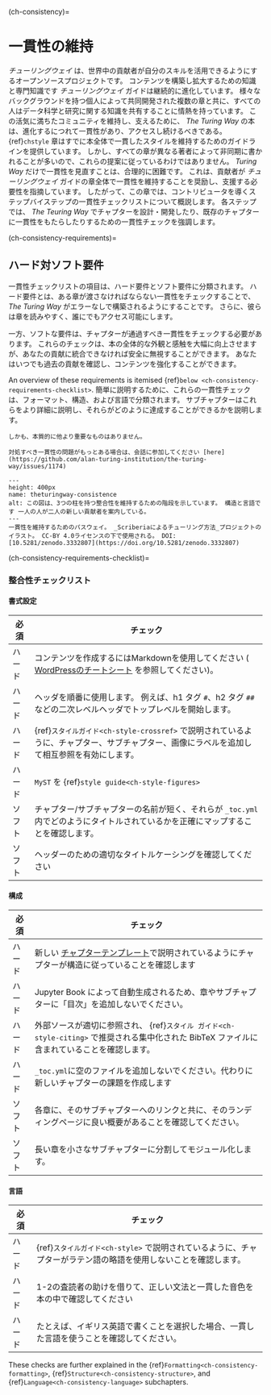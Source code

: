 (ch-consistency)=
# 一貫性の維持

_チューリングウェイ_ は、世界中の貢献者が自分のスキルを活用できるようにするオープンソースプロジェクトです。 コンテンツを構築し拡大するための知識と専門知識です _チューリングウェイ_ ガイドは継続的に進化しています。 様々なバックグラウンドを持つ個人によって共同開発された複数の章と共に、すべての人はデータ科学と研究に関する知識を共有することに情熱を持っています。 この活気に満ちたコミュニティを維持し、支えるために、 _The Turing Way_ の本は、進化するにつれて一貫性があり、アクセスし続けるべきである。
{ref}`chstyle` 章はすでに本全体で一貫したスタイルを維持するためのガイドラインを提供しています。 しかし、すべての章が異なる著者によって非同期に書かれることが多いので、これらの提案に従っているわけではありません。 _Turing Way_ だけで一貫性を見直すことは、合理的に困難です。 これは、貢献者が _チューリングウェイ_ ガイドの章全体で一貫性を維持することを奨励し、支援する必要性を指摘しています。 したがって、この章では、コントリビュータを導くステップバイステップの一貫性チェックリストについて概説します。 各ステップでは、 _The Teuring Way_ でチャプターを設計・開発したり、既存のチャプターに一貫性をもたらしたりするための一貫性チェックを強調します。

(ch-consistency-requirements)=
## ハード対ソフト要件

一貫性チェックリストの項目は、ハード要件とソフト要件に分類されます。 ハード要件とは、ある章が渡さなければならない一貫性をチェックすることで、 _The Turing Way_ がエラーなしで構築されるようにすることです。 さらに、彼らは章を読みやすく、誰にでもアクセス可能にします。

一方、ソフトな要件は、チャプターが通過すべき一貫性をチェックする必要があります。 これらのチェックは、本の全体的な外観と感触を大幅に向上させますが、あなたの貢献に統合できなければ安全に無視することができます。 あなたはいつでも過去の貢献を確認し、コンテンツを強化することができます。

An overview of these requirements is itemised {ref}`below <ch-consistency-requirements-checklist>`. 簡単に説明するために、これらの一貫性チェックは、フォーマット、構造、および言語で分類されます。 サブチャプターはこれらをより詳細に説明し、それらがどのように達成することができるかを説明します。

```{important} Please note that these requirements are not exhaustive or definitive, and neither are their classifications rigid.
しかも、本質的に他より重要なものはありません。

対処すべき一貫性の問題がもっとある場合は、会話に参加してください [here](https://github.com/alan-turing-institution/the-turing-way/issues/1174)

```

```{figure} ../figures/theturingway-consistency.jpg
---
height: 400px
name: theturingway-consistence
alt: この図は、3つの柱を持つ整合性を維持するための階段を示しています。 構造と言語です 一人の人が二人の新しい貢献者を案内している。
---
一貫性を維持するためのパスウェイ。 _Scriberiaによるチューリング方法_プロジェクトのイラスト。 CC-BY 4.0ライセンスの下で使用される。 DOI: [10.5281/zenodo.3332807](https://doi.org/10.5281/zenodo.3332807)
```

(ch-consistency-requirements-checklist)=
### 整合性チェックリスト

#### 書式設定

| 必須  | チェック                                                                                                                    |
| --- | ----------------------------------------------------------------------------------------------------------------------- |
| ハード | コンテンツを作成するにはMarkdownを使用してください ( [WordPressのチートシート](https://wordpress.com/support/markdown-quick-reference/) を参照してください)。 |
| ハード | ヘッダを順番に使用します。 例えば、h1 タグ `#`、h2 タグ `##` などの二次レベルヘッダでトップレベルを開始します。                                                        |
| ハード | {ref}`スタイルガイド<ch-style-crossref>` で説明されているように、チャプター、サブチャプター、画像にラベルを追加して相互参照を有効にします。                               |
| ハード | `MyST` を {ref}`style guide<ch-style-figures>` | サイズが 1MB 未満で適切に引用されているパブリックドメイン画像を使用します。                          |
| ソフト | チャプター/サブチャプターの名前が短く、それらが `_toc.yml` 内でどのようにタイトルされているかを正確にマップすることを確認します。                                                 |
| ソフト | ヘッダーのための適切なタイトルケーシングを確認してください | すべてのタイトルの最初、最後の、そして「重要な」言葉を大文字にしてください。例えば、「白雪姫と七人のこびと」。                                 |


#### 構成

| 必須  | チェック                                                                                                                                                  |
| --- | ----------------------------------------------------------------------------------------------------------------------------------------------------- |
| ハード | 新しい [チャプターテンプレート](https://github.com/alan-turing-institute/the-turing-way/tree/main/book/templates/chapter-template)で説明されているようにチャプターが構造に従っていることを確認します |
| ハード | Jupyter Book によって自動生成されるため、章やサブチャプターに「目次」を追加しないでください。                                                                                                 |
| ハード | 外部ソースが適切に参照され、 {ref}`スタイル ガイド<ch-style-citing>` で推奨される集中化された BibTeX ファイルに含まれていることを確認します。                                                        |
| ハード | `_toc.yml`に空のファイルを追加しないでください。代わりに新しいチャプターの課題を作成します                                                                                                    |
| ソフト | 各章に、そのサブチャプターへのリンクと共に、そのランディングページに良い概要があることを確認してください。                                                                                                 |
| ソフト | 長い章を小さなサブチャプターに分割してモジュール化します。                                                                                                                         |


#### 言語

| 必須  | チェック                                                                    |
| --- | ----------------------------------------------------------------------- |
| ハード | {ref}`スタイルガイド<ch-style>` で説明されているように、チャプターがラテン語の略語を使用しないことを確認します。 |
| ハード | 1-2の査読者の助けを借りて、正しい文法と一貫した音色を本の中で確認してください                                |
| ハード | たとえば、イギリス英語で書くことを選択した場合、一貫した言語を使うことを確認してください。                           |

These checks are further explained in the {ref}`Formatting<ch-consistency-formatting>`, {ref}`Structure<ch-consistency-structure>`, and {ref}`Language<ch-consistency-language>` subchapters.

